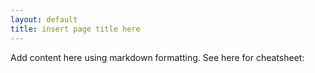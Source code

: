 ```yaml
---
layout: default
title: insert page title here
---
```


Add content here using markdown formatting. See here for cheatsheet: 
 
